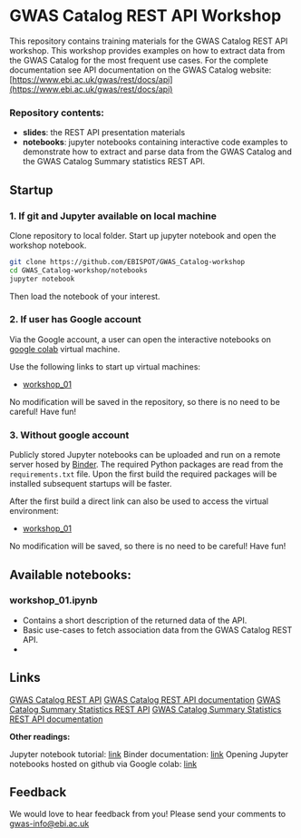 # GWAS Catalog REST API Workshop

This repository contains training materials for the GWAS Catalog REST API workshop. This workshop provides examples on how to extract data from the GWAS Catalog for the most frequent use cases. For the complete documentation see API documentation on the GWAS Catalog website: [https://www.ebi.ac.uk/gwas/rest/docs/api](https://www.ebi.ac.uk/gwas/rest/docs/api)

### Repository contents:

* **slides**: the REST API presentation materials
* **notebooks**: jupyter notebooks containing interactive code examples to demonstrate how to extract and parse data from the GWAS Catalog and the GWAS Catalog Summary statistics REST API. 

## Startup

### 1. If git and Jupyter available on local machine

Clone repository to local folder. Start up jupyter notebook and open the workshop notebook.

```bash
git clone https://github.com/EBISPOT/GWAS_Catalog-workshop 
cd GWAS_Catalog-workshop/notebooks
jupyter notebook
```
Then load the notebook of your interest.

### 2. If user has Google account

Via the Google account, a user can open the interactive notebooks on [google colab](https://colab.research.google.com) virtual machine.

Use the following links to start up virtual machines:

* [workshop_01](https://colab.research.google.com/github/EBISPOT/GWAS_Catalog-workshop/blob/master/notebooks/workshop_01.ipynb)

No modification will be saved in the repository, so there is no need to be careful! Have fun! 

### 3. Without google account

Publicly stored Jupyter notebooks can be uploaded and run on a remote server hosed by [Binder](https://mybinder.org/). The required Python packages are read from the `requirements.txt` file. Upon the first build the required packages will be installed subsequent startups will be faster. 

After the first build a direct link can also be used to access the virtual environment: 

* [workshop_01](https://mybinder.org/v2/gh/EBISPOT/GWAS_Catalog-workshop/master?filepath=notebooks%2Fworkshop_01.ipynb)

No modification will be saved, so there is no need to be careful! Have fun! 

## Available notebooks:

### workshop_01.ipynb

* Contains a short description of the returned data of the API. 
* Basic use-cases to fetch association data from the GWAS Catalog REST API.
* 

## Links

[GWAS Catalog REST API](https://www.ebi.ac.uk/gwas/rest/api)
[GWAS Catalog REST API documentation](https://www.ebi.ac.uk/gwas/rest/docs)
[GWAS Catalog Summary Statistics REST API](https://www.ebi.ac.uk/gwas/summary-statistics/api)
[GWAS Catalog Summary Statistics REST API documentation](https://www.ebi.ac.uk/gwas/summary-statistics/docs/)

**Other readings:**

Jupyter notebook tutorial: [link](https://www.datacamp.com/community/tutorials/tutorial-jupyter-notebook)
Binder documentation: [link](https://mybinder.readthedocs.io/en/latest/)
Opening Jupyter notebooks hosted on github via Google colab: [link](https://medium.com/@steve7an/how-to-test-jupyter-notebook-from-github-via-google-colab-7dc4b9b11a19)

## Feedback

We would love to hear feedback from you! Please send your comments to [gwas-info@ebi.ac.uk](gwas-info@ebi.ac.uk)